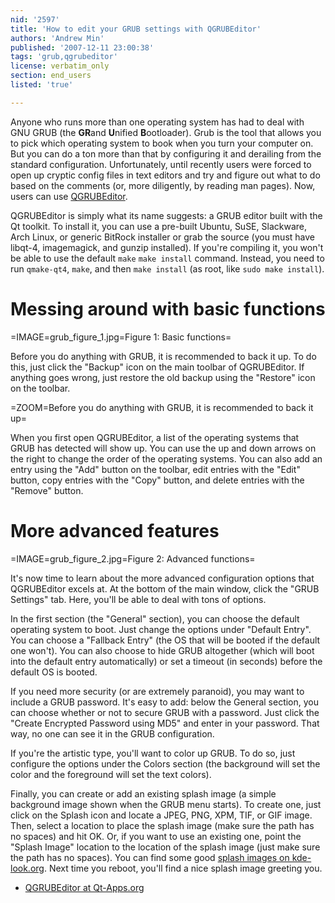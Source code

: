 ```yaml
---
nid: '2597'
title: 'How to edit your GRUB settings with QGRUBEditor'
authors: 'Andrew Min'
published: '2007-12-11 23:00:38'
tags: 'grub,qgrubeditor'
license: verbatim_only
section: end_users
listed: 'true'

---
```

Anyone who runs more than one operating system has had to deal with GNU GRUB (the **GR**and **U**nified **B**ootloader). Grub is the tool that allows you to pick which operating system to book when you turn your computer on. But you can do a ton more than that by configuring it and derailing from the standard configuration. Unfortunately, until recently users were forced to open up cryptic config files in text editors and try and figure out what to do based on the comments (or, more diligently, by reading man pages). Now, users can use  [QGRUBEditor](http://www.qt-apps.org/content/show.php/QGRUBEditor?content=60391).

QGRUBEditor is simply what its name suggests: a GRUB editor built with the Qt toolkit. To install it, you can use a pre-built Ubuntu, SuSE, Slackware, Arch Linux, or generic BitRock installer or grab the source (you must have libqt-4, imagemagick, and gunzip installed). If you're compiling it, you won't be able to use the default `make` `make install` command. Instead, you need to run `qmake-qt4`, `make`, and then `make install` (as root, like `sudo make install`).

# Messing around with basic functions


=IMAGE=grub_figure_1.jpg=Figure 1: Basic functions=

Before you do anything with GRUB, it is recommended to back it up. To do this, just click the "Backup" icon on the main toolbar of QGRUBEditor. If anything goes wrong, just restore the old backup using the "Restore" icon on the toolbar.

=ZOOM=Before you do anything with GRUB, it is recommended to back it up=

When you first open QGRUBEditor, a list of the operating systems that GRUB has detected will show up. You can use the up and down arrows on the right to change the order of the operating systems. You can also add an entry using the "Add" button on the toolbar, edit entries with the "Edit" button, copy entries with the "Copy" button, and delete entries with the "Remove" button.

# More advanced features

=IMAGE=grub_figure_2.jpg=Figure 2: Advanced functions=

It's now time to learn about the more advanced configuration options that QGRUBEditor excels at. At the bottom of the main window, click the "GRUB Settings" tab. Here, you'll be able to deal with tons of options.

In the first section (the "General" section), you can choose the default operating system to boot. Just change the options under "Default Entry". You can choose a "Fallback Entry" (the OS that will be booted if the default one won't). You can also choose to hide GRUB altogether (which will boot into the default entry automatically) or set a timeout (in seconds) before the default OS is booted.

If you need more security (or are extremely paranoid), you may want to include a GRUB password. It's easy to add: below the General section, you can choose whether or not to secure GRUB with a password. Just click the "Create Encrypted Password using MD5" and enter in your password. That way, no one can see it in the GRUB configuration.

If you're the artistic type, you'll want to color up GRUB. To do so, just configure the options under the Colors section (the background will set the color and the foreground will set the text colors).

Finally, you can create or add an existing splash image (a simple background image shown when the GRUB menu starts). To create one, just click on the Splash icon and locate a JPEG, PNG, XPM, TIF, or GIF image. Then, select a location to place the splash image (make sure the path has no spaces) and hit OK. Or, if you want to use an existing one, point the "Splash Image" location to the location of the splash image (just make sure the path has no spaces). You can find some good [splash images on kde-look.org](http://kde-look.org/index.php?xcontentmode=61). Next time you reboot, you'll find a nice splash image greeting you.

* [QGRUBEditor at Qt-Apps.org](http://www.qt-apps.org/content/show.php/QGRUBEditor?content=60391)

